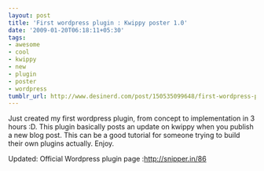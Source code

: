 ```yaml
---
layout: post
title: 'First wordpress plugin : Kwippy poster 1.0'
date: '2009-01-20T06:18:11+05:30'
tags:
- awesome
- cool
- kwippy
- new
- plugin
- poster
- wordpress
tumblr_url: http://www.desinerd.com/post/150535099648/first-wordpress-plugin-kwippy-poster-10
---
```

Just created my first wordpress plugin, from concept to implementation in 3 hours :D. This plugin basically posts an update on kwippy when you publish a new blog post. This can be a good tutorial for someone trying to build their own plugins actually. Enjoy.

Updated:
Official Wordpress plugin page :http://snipper.in/86
